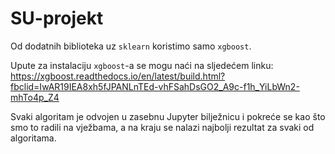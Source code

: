 # SU-projekt

Od dodatnih biblioteka uz `sklearn` koristimo samo `xgboost`. 

Upute za instalaciju `xgboost`-a se mogu naći na sljedećem linku:
https://xgboost.readthedocs.io/en/latest/build.html?fbclid=IwAR19IEA8xh5fJPANLnTEd-vhFSahDsGO2_A9c-f1h_YiLbWn2-mhTo4p_Z4

Svaki algoritam je odvojen u zasebnu Jupyter bilježnicu i pokreće se kao što smo to radili na vježbama, a na kraju se nalazi najbolji rezultat za svaki od algoritama.
